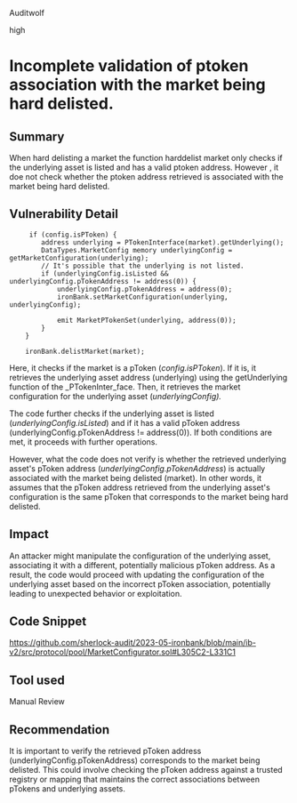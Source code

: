 Auditwolf

high

# Incomplete validation of ptoken association with the market being hard delisted.

## Summary

When hard delisting a market the function harddelist market only checks if the underlying asset is listed and has a valid ptoken address. However , it doe not check whether the ptoken address retrieved is associated with the market being hard delisted.

## Vulnerability Detail

         if (config.isPToken) {
            address underlying = PTokenInterface(market).getUnderlying();
            DataTypes.MarketConfig memory underlyingConfig = getMarketConfiguration(underlying);
            // It's possible that the underlying is not listed.
            if (underlyingConfig.isListed && underlyingConfig.pTokenAddress != address(0)) {
                underlyingConfig.pTokenAddress = address(0);
                ironBank.setMarketConfiguration(underlying, underlyingConfig);

                emit MarketPTokenSet(underlying, address(0));
            }
        }

        ironBank.delistMarket(market);


Here, it checks if the market is a pToken (_config.isPToken_). If it is, it retrieves the underlying asset address (underlying) using the getUnderlying function of the _PTokenInter_face. Then, it retrieves the market configuration for the underlying asset (_underlyingConfig)._

The code further checks if the underlying asset is listed (_underlyingConfig.isListed_) and if it has a valid pToken address (underlyingConfig.pTokenAddress != address(0)). If both conditions are met, it proceeds with further operations.

However, what the code does not verify is whether the retrieved underlying asset's pToken address (_underlyingConfig.pTokenAddress_) is actually associated with the market being delisted (market). In other words, it assumes that the pToken address retrieved from the underlying asset's configuration is the same pToken that corresponds to the market being hard delisted.

## Impact

An attacker might manipulate the configuration of the underlying asset, associating it with a different, potentially malicious pToken address. As a result, the code would proceed with updating the configuration of the underlying asset based on the incorrect pToken association, potentially leading to unexpected behavior or exploitation.

## Code Snippet

https://github.com/sherlock-audit/2023-05-ironbank/blob/main/ib-v2/src/protocol/pool/MarketConfigurator.sol#L305C2-L331C1

## Tool used

Manual Review

## Recommendation
 It is important to verify the retrieved pToken address (underlyingConfig.pTokenAddress) corresponds to the market being delisted. This  could involve checking the pToken address against a trusted registry or mapping that maintains the correct associations between pTokens and underlying assets.

